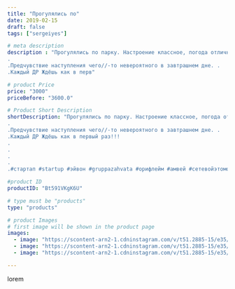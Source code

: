 ```yaml
---
title: "Прогулялись по"
date: 2019-02-15
draft: false
tags: ["sergeiyes"]

# meta description
description : "Прогулялись по парку. Настроение классное, погода отличная!!.
.
.Предчувствие наступления чего//-то невероятного в завтрашнем дне. .
.Каждый ДР Ждёшь как в перв"

# product Price
price: "3000"
priceBefore: "3600.0"

# Product Short Description
shortDescription: "Прогулялись по парку. Настроение классное, погода отличная!!.
.
.Предчувствие наступления чего//-то невероятного в завтрашнем дне. .
.Каждый ДР Ждёшь как в первый раз!!!
.
.
.
.
.#стартап #startup #эйвон #gruppazahvata #орифлейм #амвей #сетевойэтомоё #сетевой #миллионер #бизнесбезвложений #млм #сетевойэтомодно #автобонус #сетевоймаркетинг #стильжизни #типичныесетевики #пятигорск #КРЫМ #Севастополь #бизнес #churslabs #sergeystar"

#product ID
productID: "Bt591VKgK6U"

# type must be "products"
type: "products"

# product Images
# first image will be shown in the product page
images:
  - image: "https://scontent-arn2-1.cdninstagram.com/v/t51.2885-15/e35/51155616_770889839949450_8740602081990368330_n.jpg?tp=1&_nc_ht=scontent-arn2-1.cdninstagram.com&_nc_cat=106&_nc_ohc=c5GUwRepUAkAX95LTSP&ccb=7-4&oh=656323f005045c75ba2bf860cc70e995&oe=608369A2&_nc_sid=83d603&ig_cache_key=MTk3OTg4NTQ1MzE0MjI3NzA3MQ%3D%3D.2-ccb7-4"
  - image: "https://scontent-arn2-1.cdninstagram.com/v/t51.2885-15/e35/51790178_1130992503749401_5605648616476711383_n.jpg?tp=1&_nc_ht=scontent-arn2-1.cdninstagram.com&_nc_cat=101&_nc_ohc=eENzRfDjoLAAX_wtbGU&ccb=7-4&oh=8776041c727384cbaf4c6d644bb5aaad&oe=608378F4&_nc_sid=83d603&ig_cache_key=MTk3OTg4NTQ1MzE1MDUzMDM2OQ%3D%3D.2-ccb7-4"
  - image: "https://scontent-arn2-1.cdninstagram.com/v/t51.2885-15/e35/50919748_377433699709423_7397388352403827754_n.jpg?tp=1&_nc_ht=scontent-arn2-1.cdninstagram.com&_nc_cat=107&_nc_ohc=aGHwVTv76YgAX-8CEdB&ccb=7-4&oh=5cbc63c98d478506823f1be3d332979a&oe=608399E7&_nc_sid=83d603&ig_cache_key=MTk3OTg4NTQ1MzEyNTQ5NjMzMQ%3D%3D.2-ccb7-4"

---
```

lorem
